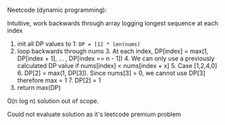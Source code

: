 Neetcode (dynamic programming):

Intuitive, work backwards through array logging longest sequence at each index

1. init all DP values to 1:    `DP = [1] * len(nums)`
2. loop backwards through nums
   3. At each index, DP[index] = max(1, DP[index + 1], ... , DP[index == n - 1])
   4. We can only use a previously calculated DP value if nums[index] < nums[index + x]
   5. Case [1,2,4,0]
   6. DP[2] = max(1, DP[3]). Since nums[3] = 0, we cannot use DP[3] therefore max = 1
      7. DP[2] = 1
3. return max(DP)

O(n log n) solution out of scope. 

Could not evaluate solution as it's leetcode premium problem